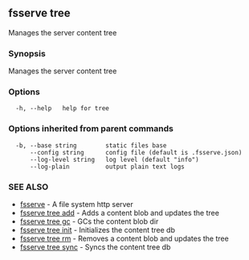 ## fsserve tree

Manages the server content tree

### Synopsis

Manages the server content tree

### Options

```
  -h, --help   help for tree
```

### Options inherited from parent commands

```
  -b, --base string        static files base
      --config string      config file (default is .fsserve.json)
      --log-level string   log level (default "info")
      --log-plain          output plain text logs
```

### SEE ALSO

* [fsserve](fsserve.md)	 - A file system http server
* [fsserve tree add](fsserve_tree_add.md)	 - Adds a content blob and updates the tree
* [fsserve tree gc](fsserve_tree_gc.md)	 - GCs the content blob dir
* [fsserve tree init](fsserve_tree_init.md)	 - Initializes the content tree db
* [fsserve tree rm](fsserve_tree_rm.md)	 - Removes a content blob and updates the tree
* [fsserve tree sync](fsserve_tree_sync.md)	 - Syncs the content tree db


